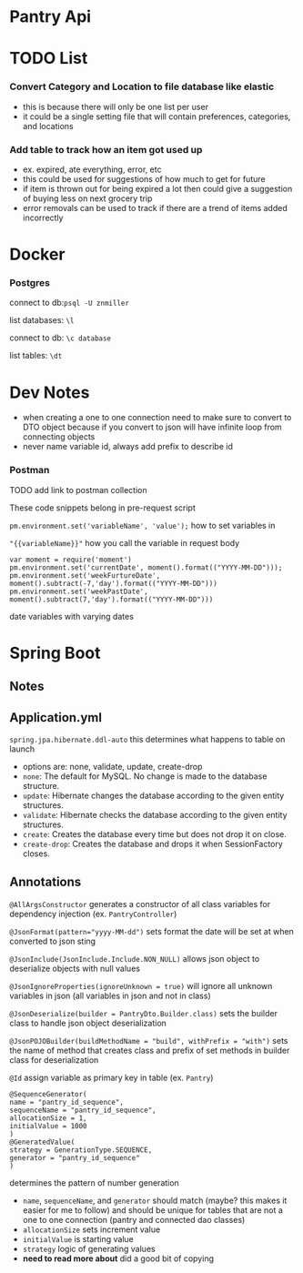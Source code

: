 # Pantry Api

# TODO List

### Convert Category and Location to file database like elastic

- this is because there will only be one list per user
- it could be a single setting file that will contain preferences, categories, and locations

### Add table to track how an item got used up

- ex. expired, ate everything, error, etc
- this could be used for suggestions of how much to get for future
- if item is thrown out for being expired a lot then could give a suggestion of buying less on next grocery trip
- error removals can be used to track if there are a trend of items added incorrectly

# Docker

### Postgres
connect to db:`psql -U znmiller`

list databases: `\l`

connect to db: `\c database`

list tables: `\dt`

# Dev Notes
- when creating a one to one connection need to make sure to convert to DTO object because if you convert to json will have infinite loop from connecting objects
- never name variable id, always add prefix to describe id
### Postman

TODO add link to postman collection

These code snippets belong in pre-request script

`pm.environment.set('variableName', 'value');` how to set variables in

`"{{variableName}}"` how you call the variable in request body

```
var moment = require('moment')
pm.environment.set('currentDate', moment().format(("YYYY-MM-DD")));
pm.environment.set('weekFurtureDate', moment().subtract(-7,'day').format(("YYYY-MM-DD")))
pm.environment.set('weekPastDate', moment().subtract(7,'day').format(("YYYY-MM-DD")))
```
date variables with varying dates


# Spring Boot

## Notes

## Application.yml

`spring.jpa.hibernate.ddl-auto` this determines what happens to table on launch 
- options are: none, validate, update, create-drop
- `none`: The default for MySQL. No change is made to the database structure.
- `update`: Hibernate changes the database according to the given entity structures.
- `validate`: Hibernate checks the database according to the given entity structures.
- `create`: Creates the database every time but does not drop it on close.
- `create-drop`: Creates the database and drops it when SessionFactory closes.

## Annotations
`@AllArgsConstructor` generates a constructor of all class variables for dependency injection
(ex. `PantryController`)

`@JsonFormat(pattern="yyyy-MM-dd")` sets format the date will be set at when converted to json sting

`@JsonInclude(JsonInclude.Include.NON_NULL)` allows json object to deserialize objects with null values

`@JsonIgnoreProperties(ignoreUnknown = true)` will ignore all unknown variables in json (all variables in json and not in class)

`@JsonDeserialize(builder = PantryDto.Builder.class)` sets the builder class to handle json object deserialization

`@JsonPOJOBuilder(buildMethodName = "build", withPrefix = "with")` sets the name of method that creates class and prefix of set methods in builder class for deserialization

`@Id` assign variable as primary key in table (ex. `Pantry`)

```
@SequenceGenerator(
name = "pantry_id_sequence",
sequenceName = "pantry_id_sequence",
allocationSize = 1,
initialValue = 1000
)
@GeneratedValue(
strategy = GenerationType.SEQUENCE,
generator = "pantry_id_sequence"
)
```
determines the pattern of number generation
- `name`, `sequenceName`, and `generator` should match (maybe? this makes it easier for me to follow) and should be unique for tables that are not a one to one connection (pantry and connected dao classes)
- `allocationSize` sets increment value
- `initialValue` is starting value
- `strategy` logic of generating values
- **need to read more about** did a good bit of copying